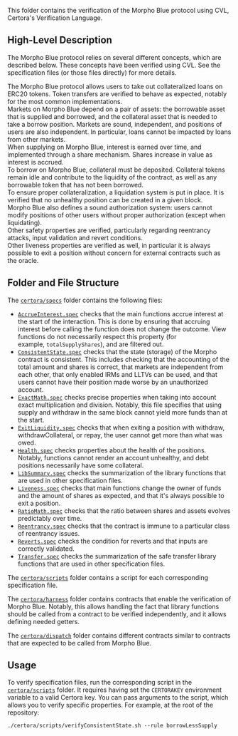 This folder contains the verification of the Morpho Blue protocol using CVL, Certora's Verification Language.

## High-Level Description

The Morpho Blue protocol relies on several different concepts, which are described below.
These concepts have been verified using CVL. See the specification files (or those files directly) for more details.

The Morpho Blue protocol allows users to take out collateralized loans on ERC20 tokens.
Token transfers are verified to behave as expected, notably for the most common implementations.\
Markets on Morpho Blue depend on a pair of assets: the borrowable asset that is supplied and borrowed, and the collateral asset that is needed to take a borrow position.
Markets are sound, independent, and positions of users are also independent.
In particular, loans cannot be impacted by loans from other markets.\
When supplying on Morpho Blue, interest is earned over time, and implemented through a share mechanism.
Shares increase in value as interest is accrued.\
To borrow on Morpho Blue, collateral must be deposited.
Collateral tokens remain idle and contribute to the liquidity of the contract, as well as any borrowable token that has not been borrowed.\
To ensure proper collateralization, a liquidation system is put in place.
It is verified that no unhealthy position can be created in a given block.\
Morpho Blue also defines a sound authorization system: users cannot modify positions of other users without proper authorization (except when liquidating).\
Other safety properties are verified, particularly regarding reentrancy attacks, input validation and revert conditions.\
Other liveness properties are verified as well, in particular it is always possible to exit a position without concern for external contracts such as the oracle.

## Folder and File Structure

The [`certora/specs`](./specs) folder contains the following files:

- [`AccrueInterest.spec`](./specs/AccrueInterest.spec) checks that the main functions accrue interest at the start of the interaction.
  This is done by ensuring that accruing interest before calling the function does not change the outcome.
  View functions do not necessarily respect this property (for example, `totalSupplyShares`), and are filtered out.
- [`ConsistentState.spec`](./specs/ConsistentState.spec) checks that the state (storage) of the Morpho contract is consistent.
  This includes checking that the accounting of the total amount and shares is correct, that markets are independent from each other, that only enabled IRMs and LLTVs can be used, and that users cannot have their position made worse by an unauthorized account.
- [`ExactMath.spec`](./specs/ExactMath.spec) checks precise properties when taking into account exact multiplication and division.
  Notably, this file specifies that using supply and withdraw in the same block cannot yield more funds than at the start.
- [`ExitLiquidity.spec`](./specs/ExitLiquidity.spec) checks that when exiting a position with withdraw, withdrawCollateral, or repay, the user cannot get more than what was owed.
- [`Health.spec`](./specs/Health.spec) checks properties about the health of the positions.
  Notably, functions cannot render an account unhealthy, and debt positions necessarily have some collateral.
- [`LibSummary.spec`](./specs/LibSummary.spec) checks the summarization of the library functions that are used in other specification files.
- [`Liveness.spec`](./specs/Liveness.spec) checks that main functions change the owner of funds and the amount of shares as expected, and that it's always possible to exit a position.
- [`RatioMath.spec`](./specs/RatioMath.spec) checks that the ratio between shares and assets evolves predictably over time.
- [`Reentrancy.spec`](./specs/Reentrancy.spec) checks that the contract is immune to a particular class of reentrancy issues.
- [`Reverts.spec`](./specs/Reverts.spec) checks the condition for reverts and that inputs are correctly validated.
- [`Transfer.spec`](./specs/Transfer.spec) checks the summarization of the safe transfer library functions that are used in other specification files.

The [`certora/scripts`](./scripts) folder contains a script for each corresponding specification file.

The [`certora/harness`](./harness) folder contains contracts that enable the verification of Morpho Blue.
Notably, this allows handling the fact that library functions should be called from a contract to be verified independently, and it allows defining needed getters.

The [`certora/dispatch`](./dispatch) folder contains different contracts similar to contracts that are expected to be called from Morpho Blue.

## Usage

To verify specification files, run the corresponding script in the [`certora/scripts`](./scripts) folder.
It requires having set the `CERTORAKEY` environment variable to a valid Certora key.
You can pass arguments to the script, which allows you to verify specific properties. For example, at the root of the repository:

```
./certora/scripts/verifyConsistentState.sh --rule borrowLessSupply
```
